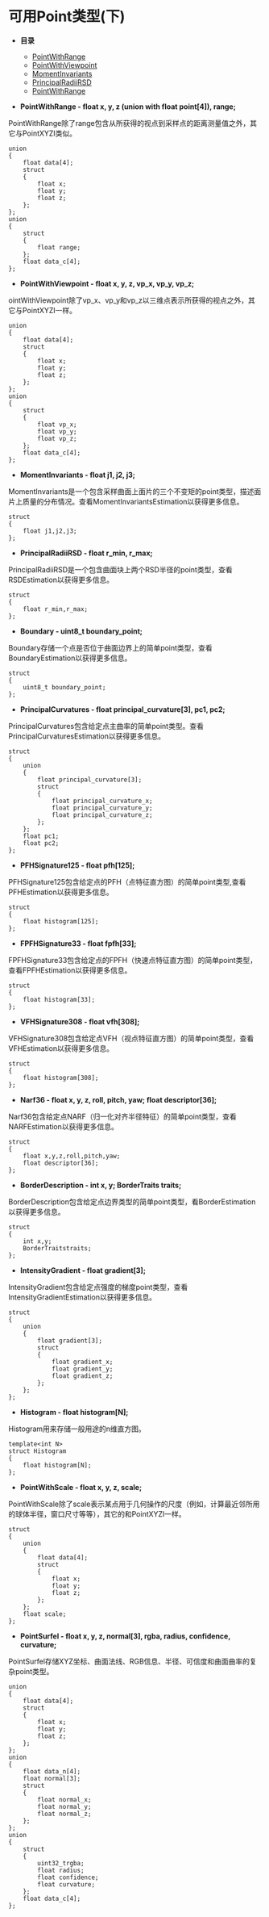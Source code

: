# 可用Point类型(下)

* **目录**
    + [PointWithRange](#PointWithRange)
    + [PointWithViewpoint](#PointWithViewpoint)
    + [MomentInvariants](#MomentInvariants)
    + [PrincipalRadiiRSD](#PrincipalRadiiRSD)
    + [PointWithRange](#PointWithRange)







* **PointWithRange - float x, y, z (union with float point[4]), range;**<span id = "PointWithRange"/>

PointWithRange除了range包含从所获得的视点到采样点的距离测量值之外，其它与PointXYZI类似。

```
union
{
    float data[4];
    struct
    {
        float x;
        float y;
        float z;
    };
};
union
{
    struct
    {
        float range;
    };
    float data_c[4];
};

```

* **PointWithViewpoint - float x, y, z, vp_x, vp_y, vp_z;**<span id = "PointWithViewpoint"/>

ointWithViewpoint除了vp_x、vp_y和vp_z以三维点表示所获得的视点之外，其它与PointXYZI一样。

```
union
{
    float data[4];
    struct
    {
        float x;
        float y;
        float z;
    };
};
union
{
    struct
    {
        float vp_x;
        float vp_y;
        float vp_z;
    };
    float data_c[4];
};

```

* **MomentInvariants - float j1, j2, j3;**<span id = "MomentInvariants"/>

MomentInvariants是一个包含采样曲面上面片的三个不变矩的point类型，描述面片上质量的分布情况。查看MomentInvariantsEstimation以获得更多信息。

```
struct
{
    float j1,j2,j3;
};

```

* **PrincipalRadiiRSD - float r_min, r_max;**<span id = "PrincipalRadiiRSD"/>

PrincipalRadiiRSD是一个包含曲面块上两个RSD半径的point类型，查看RSDEstimation以获得更多信息。

```
struct
{
    float r_min,r_max;
};

```

* **Boundary - uint8_t boundary_point;**

Boundary存储一个点是否位于曲面边界上的简单point类型，查看BoundaryEstimation以获得更多信息。

```
struct
{
    uint8_t boundary_point;
};
```

* **PrincipalCurvatures - float principal_curvature[3], pc1, pc2;**

PrincipalCurvatures包含给定点主曲率的简单point类型。查看PrincipalCurvaturesEstimation以获得更多信息。

```
struct
{
    union
    {
        float principal_curvature[3];
        struct
        {
            float principal_curvature_x;
            float principal_curvature_y;
            float principal_curvature_z;
        };
    };
    float pc1;
    float pc2;
};
```

* **PFHSignature125 - float pfh[125];**

PFHSignature125包含给定点的PFH（点特征直方图）的简单point类型,查看PFHEstimation以获得更多信息。

```
struct
{
    float histogram[125];
};
```

* **FPFHSignature33 - float fpfh[33];**

FPFHSignature33包含给定点的FPFH（快速点特征直方图）的简单point类型，查看FPFHEstimation以获得更多信息。

```
struct
{
    float histogram[33];
};
```

* **VFHSignature308 - float vfh[308];**

VFHSignature308包含给定点VFH（视点特征直方图）的简单point类型，查看VFHEstimation以获得更多信息。

```
struct
{
    float histogram[308];
};
```

* **Narf36 - float x, y, z, roll, pitch, yaw; float descriptor[36];**

Narf36包含给定点NARF（归一化对齐半径特征）的简单point类型，查看NARFEstimation以获得更多信息。

```
struct
{
    float x,y,z,roll,pitch,yaw;
    float descriptor[36];
};
```

* **BorderDescription - int x, y; BorderTraits traits;**

BorderDescription包含给定点边界类型的简单point类型，看BorderEstimation以获得更多信息。

```
struct
{
    int x,y;
    BorderTraitstraits;
};
```

* **IntensityGradient - float gradient[3];**

IntensityGradient包含给定点强度的梯度point类型，查看IntensityGradientEstimation以获得更多信息。

```
struct
{
    union
    {
        float gradient[3];
        struct
        {
            float gradient_x;
            float gradient_y;
            float gradient_z;
        };
    };
};
```

* **Histogram - float histogram[N];**

Histogram用来存储一般用途的n维直方图。

```
template<int N>
struct Histogram
{
    float histogram[N];
};
```

* **PointWithScale - float x, y, z, scale;**

PointWithScale除了scale表示某点用于几何操作的尺度（例如，计算最近邻所用的球体半径，窗口尺寸等等），其它的和PointXYZI一样。

```
struct
{
    union
    {
        float data[4];
        struct
        {
            float x;
            float y;
            float z;
        };
    };
    float scale;
};
```

* **PointSurfel - float x, y, z, normal[3], rgba, radius, confidence, curvature;**

PointSurfel存储XYZ坐标、曲面法线、RGB信息、半径、可信度和曲面曲率的复杂point类型。

```
union
{
    float data[4];
    struct
    {
        float x;
        float y;
        float z;
    };
};
union
{
    float data_n[4];
    float normal[3];
    struct
    {
        float normal_x;
        float normal_y;
        float normal_z;
    };
};
union
{
    struct
    {
        uint32_trgba;
        float radius;
        float confidence;
        float curvature;
    };
    float data_c[4];
};
```










